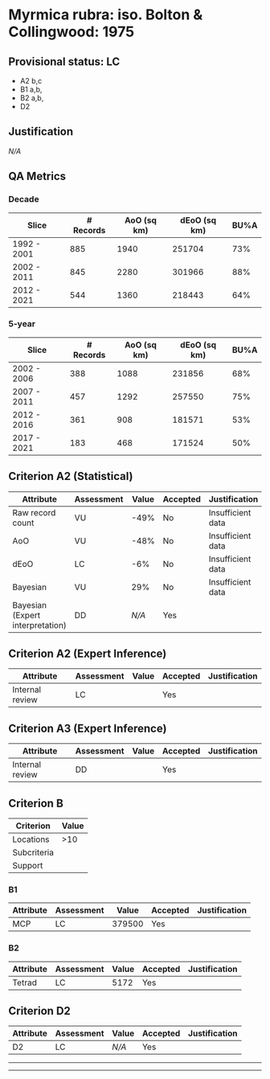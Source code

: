 # Myrmica rubra: iso. Bolton & Collingwood: 1975
## Provisional status: LC
- A2 b,c
- B1 a,b, 
- B2 a,b, 
- D2

## Justification
*N/A*
## QA Metrics
### Decade
| Slice | # Records | AoO (sq km) | dEoO (sq km) |BU%A |
|---|---|---|---|---|
|1992 - 2001|885|1940|251704|73%|
|2002 - 2011|845|2280|301966|88%|
|2012 - 2021|544|1360|218443|64%|
### 5-year
| Slice | # Records | AoO (sq km) | dEoO (sq km) |BU%A |
|---|---|---|---|---|
|2002 - 2006|388|1088|231856|68%|
|2007 - 2011|457|1292|257550|75%|
|2012 - 2016|361|908|181571|53%|
|2017 - 2021|183|468|171524|50%|
## Criterion A2 (Statistical)
|Attribute|Assessment|Value|Accepted|Justification
|---|---|---|---|---|
|Raw record count|VU|-49%|No|Insufficient data|
|AoO|VU|-48%|No|Insufficient data|
|dEoO|LC|-6%|No|Insufficient data|
|Bayesian|VU|29%|No|Insufficient data|
|Bayesian (Expert interpretation)|DD|*N/A*|Yes||
## Criterion A2 (Expert Inference)
|Attribute|Assessment|Value|Accepted|Justification
|---|---|---|---|---|
|Internal review|LC||Yes||
## Criterion A3 (Expert Inference)
|Attribute|Assessment|Value|Accepted|Justification
|---|---|---|---|---|
|Internal review|DD||Yes||
## Criterion B
|Criterion| Value|
|---|---|
|Locations|>10|
|Subcriteria||
|Support||
### B1
|Attribute|Assessment|Value|Accepted|Justification
|---|---|---|---|---|
|MCP|LC|379500|Yes||
### B2
|Attribute|Assessment|Value|Accepted|Justification
|---|---|---|---|---|
|Tetrad|LC|5172|Yes||
## Criterion D2
|Attribute|Assessment|Value|Accepted|Justification
|---|---|---|---|---|
|D2|LC|*N/A*|Yes||
---
 ---
 <br><br>

